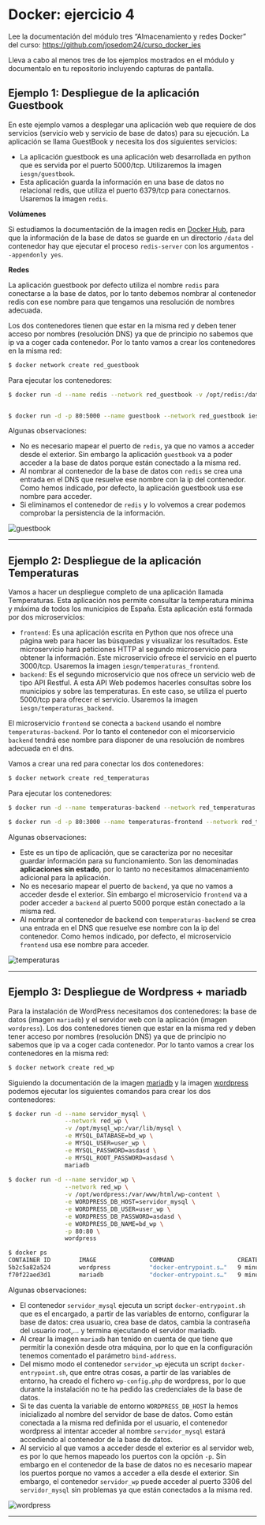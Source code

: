 # Docker: ejercicio 4

Lee la documentación del módulo tres “Almacenamiento y redes Docker” del curso:
https://github.com/josedom24/curso_docker_ies



Lleva a cabo al menos tres de los ejemplos mostrados en el módulo y documentalo en tu repositorio incluyendo capturas de pantalla.

## Ejemplo 1: Despliegue de la aplicación Guestbook

En este ejemplo vamos a desplegar una aplicación web que requiere de dos servicios (servicio web y servicio de base de datos) para su ejecución. La aplicación se llama GuestBook y necesita los dos siguientes servicios:

* La aplicación guestbook es una aplicación web desarrollada en python que es servida por el puerto 5000/tcp. Utilizaremos la imagen `iesgn/guestbook`.
* Esta aplicación guarda la información en una base de datos no relacional redis, que utiliza el puerto 6379/tcp para conectarnos. Usaremos la imagen `redis`.

**Volúmenes**

Si estudiamos la documentación de la imagen redis en [Docker Hub](https://hub.docker.com/_/redis), para que la información de la base de datos se guarde en un directorio `/data` del contenedor hay que ejecutar el proceso `redis-server` con los argumentos `--appendonly yes`.

**Redes**

La aplicación guestbook por defecto utiliza el nombre `redis` para conectarse a la base de datos, por lo tanto debemos nombrar al contenedor redis con ese nombre para que tengamos una resolución de nombres adecuada.

Los dos contenedores tienen que estar en la misma red y deben tener acceso por nombres (resolución DNS) ya que de principio no sabemos que ip va a coger cada contenedor. Por lo tanto vamos a crear los contenedores en la misma red:

```bash
$ docker network create red_guestbook
```

Para ejecutar los contenedores:

```bash
$ docker run -d --name redis --network red_guestbook -v /opt/redis:/data redis redis-server --appendonly yes


$ docker run -d -p 80:5000 --name guestbook --network red_guestbook iesgn/guestbook
```

Algunas observaciones:

* No es necesario mapear el puerto de `redis`, ya que no vamos a acceder desde el exterior. Sin embargo la aplicación `guestbook` va a poder acceder a la base de datos porque están conectado a la misma red.
* Al nombrar al contenedor de la base de datos con `redis` se crea una entrada en el DNS que resuelve ese nombre con la ip del contenedor. Como hemos indicado, por defecto, la aplicación guestbook usa ese nombre para acceder.
* Si eliminamos el contenedor de `redis` y lo volvemos a crear podemos comprobar la persistencia de la información.

![guestbook](img/guestbook.png)

---

## Ejemplo 2: Despliegue de la aplicación Temperaturas

Vamos a hacer un despliegue completo de una aplicación llamada Temperaturas. Esta aplicación nos permite consultar la temperatura mínima y máxima de todos los municipios de España. Esta aplicación está formada por dos microservicios:

* `frontend`: Es una aplicación escrita en Python que nos ofrece una página web para hacer las búsquedas y visualizar los resultados. Este microservicio hará peticiones HTTP al segundo microservicio para obtener la información. Este microservicio ofrece el servicio en el puerto 3000/tcp. Usaremos la imagen `iesgn/temperaturas_frontend`.
* `backend`: Es el segundo microservicio que nos ofrece un servicio web de tipo API Restful. A esta API Web podemos hacerles consultas sobre los municipios y sobre las temperaturas. En este caso, se utiliza el puerto 5000/tcp para ofrecer el servicio. Usaremos la imagen `iesgn/temperaturas_backend`.

El microservicio `frontend` se conecta a `backend` usando el nombre `temperaturas-backend`. Por lo tanto el contenedor con el micorservicio `backend` tendrá ese nombre para disponer de una resolución de nombres adecuada en el dns.

Vamos a crear una red para conectar los dos contenedores:

```bash
$ docker network create red_temperaturas
```

Para ejecutar los contenedores:

```bash
$ docker run -d --name temperaturas-backend --network red_temperaturas iesgn/temperaturas_backend

$ docker run -d -p 80:3000 --name temperaturas-frontend --network red_temperaturas iesgn/temperaturas_frontend
```

Algunas observaciones:

* Este es un tipo de aplicación, que se caracteriza por no necesitar guardar información para su funcionamiento. Son las denominadas **aplicaciones sin estado**, por lo tanto no necesitamos almacenamiento adicional para la aplicación.
* No es necesario mapear el puerto de `backend`, ya que no vamos a acceder desde el exterior. Sin embargo el microservicio `frontend` va a poder acceder a `backend` al puerto 5000 porque están conectado a la misma red.
* Al nombrar al contenedor de backend con `temperaturas-backend` se crea una entrada en el DNS que resuelve ese nombre con la ip del contenedor. Como hemos indicado, por defecto, el microservicio `frontend` usa ese nombre para acceder.

![temperaturas](img/temperaturas.png)

---

## Ejemplo 3: Despliegue de Wordpress + mariadb

Para la instalación de WordPress necesitamos dos contenedores: la base de datos (imagen `mariadb`) y el servidor web con la aplicación (imagen `wordpress`). Los dos contenedores tienen que estar en la misma red y deben tener acceso por nombres (resolución DNS) ya que de principio no sabemos que ip va a coger cada contenedor. Por lo tanto vamos a crear los contenedores en la misma red:

```bash
$ docker network create red_wp
```

Siguiendo la documentación de la imagen [mariadb](https://hub.docker.com/_/mariadb) y la imagen [wordpress](https://hub.docker.com/_/wordpress) podemos ejecutar los siguientes comandos para crear los dos contenedores:

```bash
$ docker run -d --name servidor_mysql \
                --network red_wp \
                -v /opt/mysql_wp:/var/lib/mysql \
                -e MYSQL_DATABASE=bd_wp \
                -e MYSQL_USER=user_wp \
                -e MYSQL_PASSWORD=asdasd \
                -e MYSQL_ROOT_PASSWORD=asdasd \
                mariadb
                
$ docker run -d --name servidor_wp \
                --network red_wp \
                -v /opt/wordpress:/var/www/html/wp-content \
                -e WORDPRESS_DB_HOST=servidor_mysql \
                -e WORDPRESS_DB_USER=user_wp \
                -e WORDPRESS_DB_PASSWORD=asdasd \
                -e WORDPRESS_DB_NAME=bd_wp \
                -p 80:80 \
                wordpress

$ docker ps
CONTAINER ID        IMAGE               COMMAND                  CREATED             STATUS              PORTS                NAMES
5b2c5a82a524        wordpress           "docker-entrypoint.s…"   9 minutes ago       Up 9 minutes        0.0.0.0:80->80/tcp   servidor_wp
f70f22aed3d1        mariadb             "docker-entrypoint.s…"   9 minutes ago       Up 9 minutes        3306/tcp             servidor_mysql
```

Algunas observaciones:

* El contenedor `servidor_mysql` ejecuta un script `docker-entrypoint.sh` que es el encargado, a partir de las variables de entorno, configurar la base de datos: crea usuario, crea base de datos, cambia la contraseña del usuario root,... y termina ejecutando el servidor mariadb.
* Al crear la imagen `mariadb` han tenido en cuenta de que tiene que permitir la conexión desde otra máquina, por lo que en la configuración tenemos comentado el parámetro `bind-address`.
* Del mismo modo el contenedor `servidor_wp` ejecuta un script `docker-entrypoint.sh`, que entre otras cosas, a partir de las variables de entorno, ha creado el fichero `wp-config.php` de wordpress, por lo que durante la instalación no te ha pedido las credenciales de la base de datos.
* Si te das cuenta la variable de entorno `WORDPRESS_DB_HOST` la hemos inicializado al nombre del servidor de base de datos. Como están conectada a la misma red definida por el usuario, el contenedor wordpress al intentar acceder al nombre `servidor_mysql` estará accediendo al contenedor de la base de datos.
* Al servicio al que vamos a acceder desde el exterior es al servidor web, es por lo que hemos mapeado los puertos con la opción `-p`. Sin embargo en el contenedor de la base de datos no es necesario mapear los puertos porque no vamos a acceder a ella desde el exterior. Sin embargo, el contenedor `servidor_wp` puede acceder al puerto 3306 del `servidor_mysql` sin problemas ya que están conectados a la misma red.

![wordpress](img/wp.png)

---


